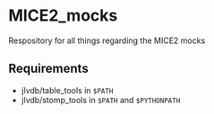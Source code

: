 # MICE2_mocks
Respository for all things regarding the MICE2 mocks 

## Requirements
- jlvdb/table_tools in `$PATH`
- jlvdb/stomp_tools in `$PATH` and `$PYTHONPATH`
